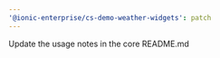 ```yaml
---
'@ionic-enterprise/cs-demo-weather-widgets': patch
---
```


Update the usage notes in the core README.md
